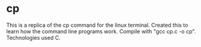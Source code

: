 # cp
This is a replica of the cp command for the linux terminal.
Created this to learn how the command line programs work.
Compile with "gcc cp.c -o cp".
Technologies used C.
